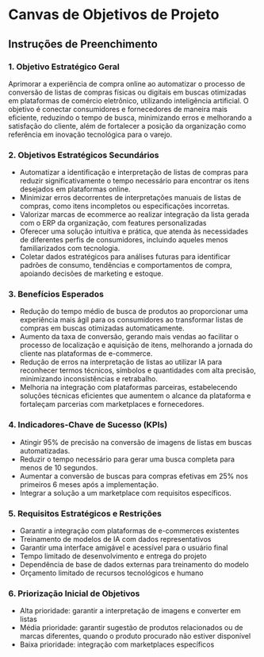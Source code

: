 # Canvas de Objetivos de Projeto

## Instruções de Preenchimento

### 1. Objetivo Estratégico Geral

Aprimorar a experiência de compra online ao automatizar o processo de conversão de listas de compras físicas ou digitais em buscas otimizadas em plataformas de comércio eletrônico, utilizando inteligência artificial. O objetivo é conectar consumidores e fornecedores de maneira mais eficiente, reduzindo o tempo de busca, minimizando erros e melhorando a satisfação do cliente, além de fortalecer a posição da organização como referência em inovação tecnológica para o varejo.

### 2. Objetivos Estratégicos Secundários

- Automatizar a identificação e interpretação de listas de compras para reduzir significativamente o tempo necessário para encontrar os itens desejados em plataformas online.
- Minimizar erros decorrentes de interpretações manuais de listas de compras, como itens incompletos ou especificações incorretas.
- Valorizar marcas de ecommerce ao realizar integração da lista gerada com o ERP da organização, com features personalizadas
- Oferecer uma solução intuitiva e prática, que atenda às necessidades de diferentes perfis de consumidores, incluindo aqueles menos familiarizados com tecnologia.
- Coletar dados estratégicos para análises futuras para identificar padrões de consumo, tendências e comportamentos de compra, apoiando decisões de marketing e estoque.

### 3. Benefícios Esperados

- Redução do tempo médio de busca de produtos ao proporcionar uma experiência mais ágil para os consumidores ao transformar listas de compras em buscas otimizadas automaticamente.
- Aumento da taxa de conversão, gerando mais vendas ao facilitar o processo de localização e aquisição de itens, melhorando a jornada do cliente nas plataformas de e-commerce.
- Redução de erros na interpretação de listas ao utilizar IA para reconhecer termos técnicos, símbolos e quantidades com alta precisão, minimizando inconsistências e retrabalho.
- Melhoria na integração com plataformas parceiras, estabelecendo soluções técnicas eficientes que aumentem o alcance da plataforma e fortaleçam parcerias com marketplaces e fornecedores.

### 4. Indicadores-Chave de Sucesso (KPIs)

- Atingir 95% de precisão na conversão de imagens de listas em buscas automatizadas.
-  Reduzir o tempo necessário para gerar uma busca completa para menos de 10 segundos.
- Aumentar a conversão de buscas para compras efetivas em 25% nos primeiros 6 meses após a implementação.
- Integrar a solução a um marketplace com requisitos específicos.

### 5. Requisitos Estratégicos e Restrições

- Garantir a integração com plataformas de e-commerces existentes
- Treinamento de modelos de IA com dados representativos
- Garantir uma interface amigável e acessível para o usuário final
- Tempo limitado de desenvolvimento e entrega do projeto
- Dependência de base de dados externas para treinamento do modelo
- Orçamento limitado de recursos tecnológicos e humano

### 6. Priorização Inicial de Objetivos

- Alta prioridade: garantir a interpretação de imagens e converter em listas
- Média prioridade: garantir sugestão de produtos relacionados ou de marcas diferentes, quando o produto procurado não estiver disponível
- Baixa prioridade: integração com marketplaces específicos 
